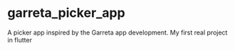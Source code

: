 # garreta_picker_app
 A picker app inspired by the Garreta app development. My first real project in flutter
